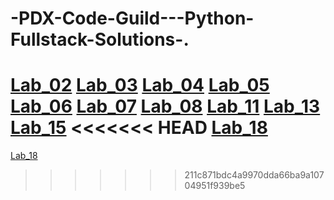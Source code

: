 # -PDX-Code-Guild---Python-Fullstack-Solutions-.
[Lab_02](Labs/Lab_02_Mad_Libs.py)
[Lab_03](Labs/Lab_03_Grading.py)
[Lab_04](Labs/Lab_04_Magic_8_Ball.py)
[Lab_05](Labs/Lab_05_Random_Emoticon_Generator.py)
[Lab_06](Labs/Lab_06_Password_Generator.py)
[Lab_07](Labs/Lab_07_Rock_Paper_Scissors.py)
[Lab_08](Labs/Lab_08_Guess_the_Number.py)
[Lab_11](Labs/Lab_11_Make_Change.py)
[Lab_13](Labs/Lab_13_Unit_Converter.py)
[Lab_15](Labs/Lab_15_Count_Words.py)
<<<<<<< HEAD
[Lab_18](Labs/Lab_18_atm.py)
=======
[Lab_18](Labs/lab_18_atm.py)
>>>>>>> 211c871bdc4a9970dda66ba9a10704951f939be5
